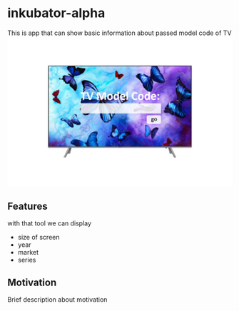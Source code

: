 # inkubator-alpha
This is app that can show basic information about passed model code of TV
![Screen of app](images/ink.png)
## Features 
with that tool we can display 
* size of screen
* year
* market 
* series 
## Motivation
Brief description about motivation